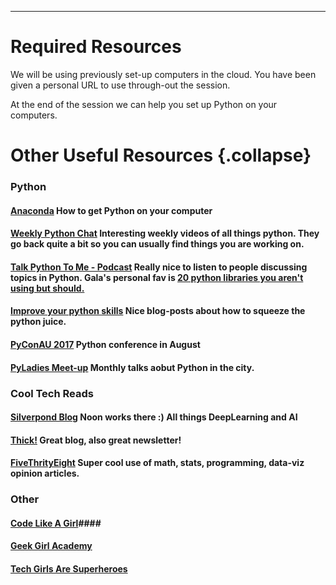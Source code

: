 
----

Required Resources
==================

We will be using previously set-up computers in the cloud. You have been given
a personal URL to use through-out the session.

At the end of the session we can help you set up Python on your computers.


Other Useful Resources {.collapse}
==================================
### Python 

#### [Anaconda](https://www.continuum.io/what-is-anaconda) How to get Python on your computer

#### [Weekly Python Chat](http://www.weeklypython.chat/) Interesting weekly videos of all things python. They go back quite a bit so you can usually find things you are working on.

#### [Talk Python To Me - Podcast](https://talkpython.fm/) Really nice to listen to people discussing topics in Python. Gala's personal fav is [20 python libraries you aren't using but should.](https://talkpython.fm/episodes/show/77/20-python-libraries-you-aren-t-using-but-should)  

#### [Improve your python skills](https://dbader.org/python-basics) Nice blog-posts about how to squeeze the python juice. 

#### [PyConAU 2017](https://2017.pycon-au.org/) Python conference in August

#### [PyLadies Meet-up](http://melbourne.pyladies.com/) Monthly talks aobut Python in the city. 

### Cool Tech Reads

#### [Silverpond Blog](silverpond.com.au/blog) Noon works there :) All things DeepLearning and AI

#### [Thick!](http://www.studiothick.com/essays/) Great blog, also great newsletter!

#### [FiveThrityEight](fivethirtyeight.com) Super cool use of math, stats, programming, data-viz opinion articles. 

### Other
#### [Code Like A Girl](https://codelikeagirl.org/)#### 

#### [Geek Girl Academy](http://girlgeekacademy.com/)

#### [Tech Girls Are Superheroes](http://www.techgirlsaresuperheroes.org/)